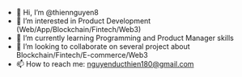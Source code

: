 - 👋 Hi, I’m @thiennguyen8
- 👀 I’m interested in Product Development (Web/App/Blockchain/Fintech/Web3)
- 🌱 I’m currently learning Programming and Product Manager skills
- 💞️ I’m looking to collaborate on several project about Blockchain/Fintech/E-commerce/Web3
- 📫 How to reach me: nguyenducthien180@gmail.com

<!---
thiennguyen8/thiennguyen8 is a ✨ special ✨ repository because its `README.md` (this file) appears on your GitHub profile.
You can click the Preview link to take a look at your changes.
--->
